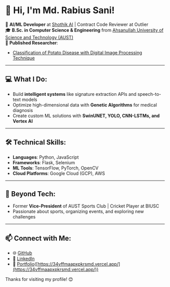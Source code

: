# 👋 Hi, I'm Md. Rabius Sani!  

🚀 **AI/ML Developer** at [Shothik AI](https://shothikai.com) | Contract Code Reviewer at Outlier  
🎓 **B.Sc. in Computer Science & Engineering** from [Ahsanullah University of Science and Technology (AUST)](https://aust.edu)  
📜 **Published Researcher**:  
- [Classification of Potato Disease with Digital Image Processing Technique](https://doi.org/10.1109/CCWC57344.2023.10099162)  

---

## 💻 What I Do:  
- Build **intelligent systems** like signature extraction APIs and speech-to-text models  
- Optimize high-dimensional data with **Genetic Algorithms** for medical diagnosis  
- Create custom ML solutions with **SwinUNET, YOLO, CNN-LSTMs, and Vertex AI**  

---

## 🛠 Technical Skills:  
- **Languages**: Python, JavaScript  
- **Frameworks**: Flask, Selenium  
- **ML Tools**: TensorFlow, PyTorch, OpenCV  
- **Cloud Platforms**: Google Cloud (GCP), AWS  

---

## 🏏 Beyond Tech:  
- Former **Vice-President** of AUST Sports Club | Cricket Player at BIUSC  
- Passionate about sports, organizing events, and exploring new challenges  

---

## 📫 Connect with Me:  
- 🌐 [GitHub](https://github.com/rshridoy)  
- 💼 [LinkedIn](https://www.linkedin.com/in/md-rabius-sani/)  
- 📝 [Portfolio](#)([https://34vffmaapxpkrsmd.vercel.app/](https://34vffmaapxpkrsmd.vercel.app/))  

Thanks for visiting my profile! 😊
